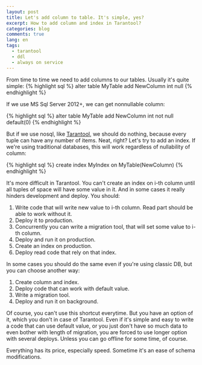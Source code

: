 ```yaml
---
layout: post
title: Let's add column to table. It's simple, yes?
excerpt: How to add column and index in Tarantool? 
categories: blog
comments: true
lang: en
tags:
  - tarantool
  - ddl
  - always on service
---
```


From time to time we need to add columns to our tables. Usually it's quite simple:
{% highlight sql %}
alter table MyTable add NewColumn int null
{% endhighlight %}

If we use MS Sql Server 2012+, we can get nonnullable column:

{% highlight sql %}
alter table MyTable add NewColumn int not null default(0)
{% endhighlight %}

But if we use nosql, like [Tarantool](https://tarantool.org/), we should do nothing, because every tuple can have any number of items. Neat, right? Let's try to add an index. If we're using traditional databases, this will work regardless of nullability of column:

{% highlight sql %}
create index MyIndex on MyTable(NewColumn)
{% endhighlight %}

It's more difficult in Tarantool. You can't create an index on i-th column until all tuples of space will have some value in it. And in some cases it really hinders development and deploy. You should:

1. Write code that will write new value to i-th column. Read part should be able to work without it.
2. Deploy it to production.
3. Concurrently you can write a migration tool, that will set some value to i-th column.
4. Deploy and run it on production.
5. Create an index on production.
6. Deploy read code that rely on that index.

In some cases you should do the same even if you're using classic DB, but you can choose another way:
1. Create column and index.
2. Deploy code that can work with default value.
3. Write a migration tool.
3. Deploy and run it on background.

Of course, you can't use this shortcut everytime. But you have an option of it, which you don't in case of Tarantool. Even if it's simple and easy to write a code that can use default value, or you just don't have so much data to even bother with length of migration, you are forced to use longer option with several deploys. Unless you can go offline for some time, of course.

Everything has its price, especially speed. Sometime it's an ease of schema modifications.
